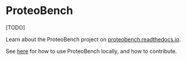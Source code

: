 # ProteoBench

[TODO]

Learn about the ProteoBench project on [proteobench.readthedocs.io](https://proteobench.readthedocs.io/en/latest/).

See [here](https://proteobench.readthedocs.io/en/latest/developer-guide/development-setup/) for how to use ProteoBench locally, and how to contribute.
